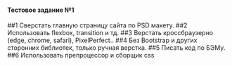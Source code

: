 ﻿#### **Тестовое задание №1**

##1 Сверстать главную страницу сайта по PSD макету.
##2 Использовать flexbox, transition и тд.
##3 Верстать кроссбраузерно (edge, chrome, safari), PixelPerfect..
##4 Без Bootstrap и других сторонних библиотек, только ручная верстка.
##5 Писать код по БЭМу.
##6 Использовать препроцессор и сборщик css


